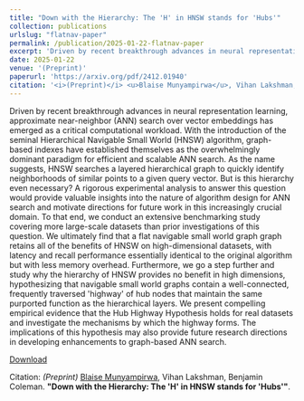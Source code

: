 ```yaml
---
title: "Down with the Hierarchy: The 'H' in HNSW stands for 'Hubs'"
collection: publications
urlslug: "flatnav-paper"
permalink: /publication/2025-01-22-flatnav-paper
excerpt: 'Driven by recent breakthrough advances in neural representation learning, approximate near-neighbor (ANN) search over vector embeddings has emerged as a critical computational workload. With the introduction of the seminal Hierarchical Navigable Small World (HNSW) algorithm, graph-based indexes have established themselves as the overwhelmingly dominant paradigm for efficient and scalable ANN search. As the name suggests, HNSW searches a layered hierarchical graph to quickly identify neighborhoods of similar points to a given query vector. But is this hierarchy even necessary? A rigorous experimental analysis to answer this question would provide valuable insights into the nature of algorithm design for ANN search and motivate directions for future work in this increasingly crucial domain. To that end, we conduct an extensive benchmarking study covering more large-scale datasets than prior investigations of this question. We ultimately find that a flat navigable small world graph graph retains all of the benefits of HNSW on high-dimensional datasets, with latency and recall performance essentially identical to the original algorithm but with less memory overhead. Furthermore, we go a step further and study why the hierarchy of HNSW provides no benefit in high dimensions, hypothesizing that navigable small world graphs contain a well-connected, frequently traversed &apos;highway&apos; of hub nodes that maintain the same purported function as the hierarchical layers. We present compelling empirical evidence that the Hub Highway Hypothesis holds for real datasets and investigate the mechanisms by which the highway forms. The implications of this hypothesis may also provide future research directions in developing enhancements to graph-based ANN search.'
date: 2025-01-22
venue: '(Preprint)'
paperurl: 'https://arxiv.org/pdf/2412.01940'
citation: '<i>(Preprint)</i> <u>Blaise Munyampirwa</u>, Vihan Lakshman, Benjamin Coleman. <b>&amp;quot;Down with the Hierarchy: The &apos;H&apos; in HNSW stands for &apos;Hubs&apos;&amp;quot;</b>.'
---
```

Driven by recent breakthrough advances in neural representation learning, approximate near-neighbor (ANN) search over vector embeddings has emerged as a critical computational workload. With the introduction of the seminal Hierarchical Navigable Small World (HNSW) algorithm, graph-based indexes have established themselves as the overwhelmingly dominant paradigm for efficient and scalable ANN search. As the name suggests, HNSW searches a layered hierarchical graph to quickly identify neighborhoods of similar points to a given query vector. But is this hierarchy even necessary? A rigorous experimental analysis to answer this question would provide valuable insights into the nature of algorithm design for ANN search and motivate directions for future work in this increasingly crucial domain. To that end, we conduct an extensive benchmarking study covering more large-scale datasets than prior investigations of this question. We ultimately find that a flat navigable small world graph graph retains all of the benefits of HNSW on high-dimensional datasets, with latency and recall performance essentially identical to the original algorithm but with less memory overhead. Furthermore, we go a step further and study why the hierarchy of HNSW provides no benefit in high dimensions, hypothesizing that navigable small world graphs contain a well-connected, frequently traversed &apos;highway&apos; of hub nodes that maintain the same purported function as the hierarchical layers. We present compelling empirical evidence that the Hub Highway Hypothesis holds for real datasets and investigate the mechanisms by which the highway forms. The implications of this hypothesis may also provide future research directions in developing enhancements to graph-based ANN search.

[Download](https://arxiv.org/pdf/2412.01940)

Citation: <i>(Preprint)</i> <u>Blaise Munyampirwa</u>, Vihan Lakshman, Benjamin Coleman. <b>&quot;Down with the Hierarchy: The 'H' in HNSW stands for 'Hubs'&quot;</b>. 